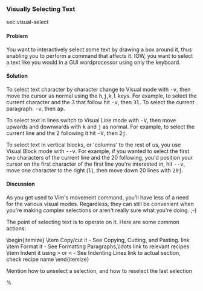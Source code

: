 ### Visually Selecting Text

<span class="label">sec:visual-select</span>

<h4>Problem</h4>

You want to interactively select some text by drawing a box around it, thus
enabling you to perform a command that affects it. IOW, you want to select a
text like you would in a GUI wordprocessor using only the keyboard.

<h4>Solution</h4>

To select text character by character change to Visual mode with <tt><Esc>-v</tt>,
then move the cursor as normal using the <tt>h</tt>,<tt>j</tt>,<tt>k</tt>,<tt>l</tt> keys. For example, to
select the current character and the 3 that follow hit <tt><Esc>-v</tt>, then <tt>3l</tt>.
To select the current paragraph: <tt><Esc>-v</tt>, then  <tt>ap</tt>.

To select text in lines switch to Visual Line mode with <tt><Esc>-V</tt>, then move
upwards and downwards with <tt>k</tt> and <tt>j</tt> as normal. For example, to select the
current line and the 2 following it hit <tt><ESC>-V</tt>, then <tt>2j</tt>.

To select text in vertical blocks, or 'columns' to the rest of us, you use
Visual Block mode with <tt><Esc>-<Ctrl>-v</tt>. For example, if you wanted to select
the first two characters of the current line and the 20 following, you'd
position your cursor on the first character of the first line you're
interested in, hit <tt><Esc>-<Ctrl>-v</tt>, move one character to the right (<tt>l</tt>),
then move down 20 lines with <tt>20j</tt>.

<h4>Discussion</h4>

As you get used to Vim's movement command, you'll have less of a need for the
various visual modes. Regardless, they can still be convenient when you're
making complex selections or aren't really sure what you're doing. ;-)

The point of selecting text is to operate on it. Here are some common actions:

\begin{itemize}
\item Copy/cut it - See Copying, Cutting, and Pasting. <span class="todo">link</span>
\item Format it - See Formatting Paragraphs,\ldots <span class="todo">link
to relevant recipes</span> 
\item Indent it using <tt>></tt> or <tt><</tt> - See Indenting Lines <span class="todo">link to actual section, check
recipe name</span>
\end{itemize}

<span class="todo">Mention how to unselect a selection, and how to reselect the last
selection</span>

%
